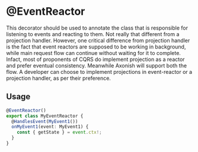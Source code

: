 # @EventReactor

This decorator should be used to annotate the class that is responsible for listening to events and reacting to them. Not
really that different from a projection handler. However, one critical difference from projection handler is the fact that
event reactors are supposed to be working in background, while main request flow can continue without waiting for it to
complete. Infact, most of proponents of CQRS do implement projection as a reactor and prefer eventual consistency. Meanwhile
Axonish will support both the flow. A developer can choose to implement projections in event-reactor or a projection handler,
as per their preference.

## Usage

```ts
@EventReactor()
export class MyEventReactor {
  @HandlesEvent(MyEvent1())
  onMyEvent1(event: MyEvent1) {
    const { getState } = event.ctx!;
  }
}
```
